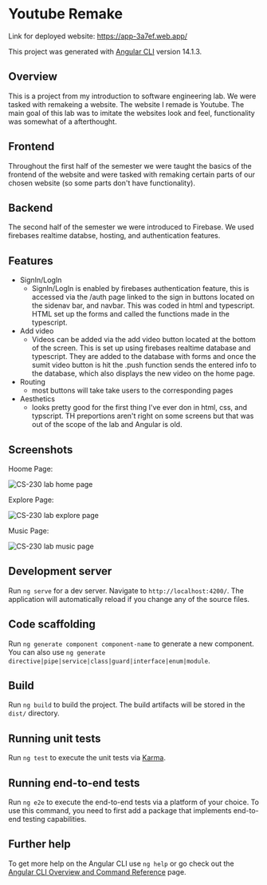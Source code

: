 # Youtube Remake 

Link for deployed website: https://app-3a7ef.web.app/

This project was generated with [Angular CLI](https://github.com/angular/angular-cli) version 14.1.3.

## Overview
This is a project from my introduction to software engineering lab. We were tasked with remakeing a website. The website I remade is Youtube. The main goal of this lab was to imitate the websites look and feel, functionality was somewhat of a afterthought. 

## Frontend
Throughout the first half of the semester we were taught the basics of the frontend of the website and were tasked with remaking certain parts of our chosen website (so some parts don't have functionality). 

## Backend
The second half of the semester  we were introduced to Firebase. We used firebases realtime databse, hosting, and authentication features.

## Features
  - SignIn/LogIn 
    - SignIn/LogIn is enabled by firebases authentication feature, this is accessed via the /auth page linked to the sign in buttons located on the sidenav bar, and navbar. This was coded in html and typescript. HTML set up the forms and called the functions made in the typescript.
  - Add video
    - Videos can be added via the add video button located at the bottom of the screen. This is set up using firebases realtime database and typescript. They are added to the database with forms and once the sumit video button is hit the .push function sends the entered info to the database, which also displays the new video on the home page.
  - Routing
    - most buttons will take take users to the corresponding pages
  - Aesthetics 
    - looks pretty good for the first thing I've ever don in html, css, and typscript. TH preportions aren't right on some screens but that was out of the scope of the lab and Angular is old.
  


## Screenshots

Hoome Page:

![CS-230 lab home page](https://user-images.githubusercontent.com/111936234/208282950-0ff8deb2-d033-442f-afe4-715e7294c09d.png)

Explore Page:

![CS-230 lab explore page](https://user-images.githubusercontent.com/111936234/208282954-8dd667df-7681-4168-8c6b-08e7dcd65283.png)

Music Page:

![CS-230 lab music page](https://user-images.githubusercontent.com/111936234/208282957-c1eb6ab0-6da4-4ef7-9482-915023004a4c.png)

 




## Development server

Run `ng serve` for a dev server. Navigate to `http://localhost:4200/`. The application will automatically reload if you change any of the source files.

## Code scaffolding

Run `ng generate component component-name` to generate a new component. You can also use `ng generate directive|pipe|service|class|guard|interface|enum|module`.

## Build

Run `ng build` to build the project. The build artifacts will be stored in the `dist/` directory.

## Running unit tests

Run `ng test` to execute the unit tests via [Karma](https://karma-runner.github.io).

## Running end-to-end tests

Run `ng e2e` to execute the end-to-end tests via a platform of your choice. To use this command, you need to first add a package that implements end-to-end testing capabilities.

## Further help

To get more help on the Angular CLI use `ng help` or go check out the [Angular CLI Overview and Command Reference](https://angular.io/cli) page.

